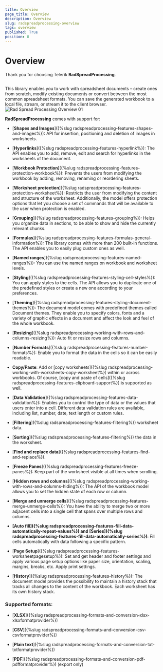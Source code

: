 ```yaml
---
title: Overview
page_title: Overview
description: Overview
slug: radspreadprocessing-overview
tags: overview
published: True
position: 0
---
```


# Overview


Thank you for choosing Telerik **RadSpreadProcessing**.
      

## 

This library enables you to work with spreadsheet documents – create ones from scratch, modify existing documents or convert between the most common spreadsheet formats. You can save the generated workbook to a local file, stream, or stream it to the client browser.
        ![Rad Spread Processing Overview 01](images/RadSpreadProcessing_Overview_01.png)



**RadSpreadProcessing** comes with support for:

* [**Shapes and Images**]({%slug radspreadprocessing-features-shapes-and-images%}): API for insertion, positioning and deletion of images in worksheets.		

* [**Hyperlinks**]({%slug radspreadprocessing-features-hyperlink%}): The API enables you to add, remove, edit and search for hyperlinks in the worksheets of the document.

* [**Workbook Protection**]({%slug radspreadprocessing-features-protection-workbook%}): Prevents the users from modifying the workbook by adding, removing, renaming or reordering sheets.	

* [**Worksheet protection**]({%slug radspreadprocessing-features-protection-worksheet%}): Restricts the user from modifying the content and structure of the worksheet. Additionally, the model offers protection options that let you choose a set of commands that will be available to the user when protection is enabled.

* [**Grouping**]({%slug radspreadprocessing-features-grouping%}): Helps you organize data in sections, to be able to show and hide the currently relevant chunks.

* [**Formulas**]({%slug radspreadprocessing-features-formulas-general-information%}): The library comes with more than 200 built-in functions. The API enables you to easily plug custom ones as well.

* [**Named ranges**]({%slug radspreadprocessing-features-named-ranges%}): You can use the named ranges on workbook and worksheet levels.

* [**Styling**]({%slug radspreadprocessing-features-styling-cell-styles%}): You can apply styles to the cells. The API allows you to duplicate one of the predefined styles or create a new one according to your preferences.

* [**Theming**]({%slug radspreadprocessing-features-styling-document-themes%}): The document model comes with predefined themes called Document themes. They enable you to specify colors, fonts and a variety of graphic effects in a document and affect the look and feel of the whole workbook.

* [**Resizing**]({%slug radspreadprocessing-working-with-rows-and-columns-resizing%}): Auto fit or resize rows and columns.

* [**Number Formats**]({%slug radspreadprocessing-features-number-formats%}): Enable you to format the data in the cells so it can be easily readable.

* **Copy/Paste**: Add or [copy worksheets]({%slug radspreadprocessing-working-with-worksheets-copy-worksheet%}) within or across workbooks. Of course, [copy and paste of cells]({%slug radspreadprocessing-features-clipboard-support%}) is supported as well.

* [**Data Validation**]({%slug radspreadprocessing-features-data-validation%}): Enables you to control the type of data or the values that users enter into a cell. Different data validation rules are available, including list, number, date, text length or custom rules.

* [**Filtering**]({%slug radspreadprocessing-features-filtering%}) worksheet data.		

* [**Sorting**]({%slug radspreadprocessing-features-filtering%}) the data in the worksheet.	

* [**Find and replace data**]({%slug radspreadprocessing-features-find-and-replace%}).

* [**Freeze Panes**]({%slug radspreadprocessing-features-freeze-panes%}): Keep part of the worksheet visible at all times when scrolling.

* [**Hidden rows and columns**]({%slug radspreadprocessing-working-with-rows-and-columns-hiding%}): The API of the workbook model allows you to set the hidden state of each row or column.
		
* [**Merge and unmerge cells**]({%slug radspreadprocessing-features-merge-unmerge-cells%}): You have the ability to merge two or more adjacent cells into a single cell that spans over multiple rows and columns.

* **[Auto fill]({%slug radspreadprocessing-features-fill-data-automatically-repeat-values%}) and [Series]({%slug radspreadprocessing-features-fill-data-automatically-series%})**: Fill cells automatically with data following a specific pattern.	

* [**Page Setup**]({%slug radspreadprocessing-features-worksheetpagesetup%}): Set and get header and footer settings and apply various page setup options like paper size, orientation, scaling, margins, breaks, etc. Apply print settings.		

* [**History**]({%slug radspreadprocessing-features-history%}): The document model provides the possibility to maintain a history stack that tracks all changes to the content of the workbook. Each worksheet has its own history stack.

### Supported formats: 

* [**XLSX**]({%slug radspreadprocessing-formats-and-conversion-xlsx-xlsxformatprovider%})

* [**CSV**]({%slug radspreadprocessing-formats-and-conversion-csv-csvformatprovider%}) 

* [**Plain text**]({%slug radspreadprocessing-formats-and-conversion-txt-txtformatprovider%}) 

* [**PDF**]({%slug radspreadprocessing-formats-and-conversion-pdf-pdfformatprovider%}) (export only)
 